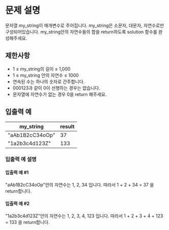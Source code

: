 # 문제 설명

문자열 my_string이 매개변수로 주어집니다. my_string은 소문자, 대문자, 자연수로만 구성되어있습니다. my_string안의 자연수들의 합을 return하도록 solution 함수를 완성해주세요.

## 제한사항

<ul>
    <li>1 ≤ my_string의 길이 ≤ 1,000</li>
    <li>1 ≤ my_string 안의 자연수 ≤ 1000</li>
    <li>연속된 수는 하나의 숫자로 간주합니다.</li>
    <li>000123과 같이 0이 선행하는 경우는 없습니다.</li>
    <li>문자열에 자연수가 없는 경우 0을 return 해주세요.</li>
</ul>

## 입출력 예

<table class="table">
    <thead>
        <tr>
            <th>my_string</th>
            <th>result</th>
        </tr>
    </thead>
    <tbody>
        <tr>
            <td>"aAb1B2cC34oOp"</td>
            <td>37</td>
        </tr>
        <tr>
            <td>"1a2b3c4d123Z"</td>
            <td>133</td>
        </tr>
    </tbody>
</table>

### 입출력 예 설명

#### 입출력 예 #1

"aAb1B2cC34oOp"안의 자연수는 1, 2, 34 입니다. 따라서 1 + 2 + 34 = 37 을 return합니다.

#### 입출력 예 #2

"1a2b3c4d123Z"안의 자연수는 1, 2, 3, 4, 123 입니다. 따라서 1 + 2 + 3 + 4 + 123 = 133 을 return합니다.
